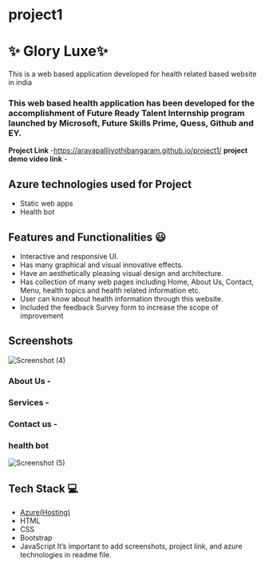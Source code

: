 # project1
# ✨  Glory Luxe✨

This is a web based application developed for health related based website in india

### This web based health application has been developed for the accomplishment of Future Ready Talent Internship program launched by Microsoft, Future Skills Prime, Quess, Github and EY.


**Project Link** -https://aravapallijyothibangaram.github.io/project1/
**project demo video link** - 

## Azure technologies used for Project

- Static web apps
- Health bot

## Features and Functionalities 😃

- Interactive and responsive UI.
- Has many graphical and visual innovative effects.
- Have an aesthetically pleasing visual design and architecture.
- Has collection of many web pages including Home, About Us, Contact, Menu, health topics and health related information etc.
- User can know about health information through this website.
- Included the feedback Survey form to increase the scope of improvement 

## Screenshots




![Screenshot (4)](https://user-images.githubusercontent.com/112404718/201974973-2ff855a2-6ef9-4951-bb60-5f081cf297ac.png)

   

### About Us -




### Services -




### Contact us -



### health bot




![Screenshot (5)](https://user-images.githubusercontent.com/112404718/201974901-3c385476-9fee-489d-a420-2a4d6bce3b39.png)
## Tech Stack 💻

- [Azure(Hosting)](https://azure.microsoft.com/en-in/features/azure-portal/)
- HTML
- CSS
- Bootstrap
- JavaScript
It’s important to add screenshots, project link, and azure technologies in readme file.
